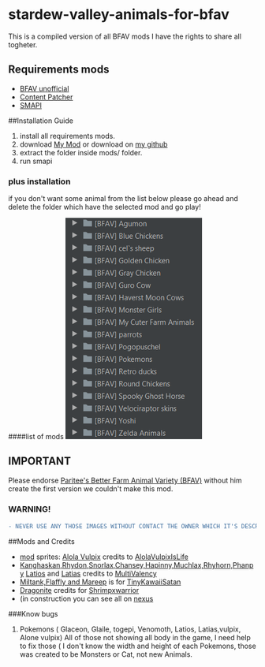 # stardew-valley-animals-for-bfav

This is a compiled version of all BFAV mods I have the rights to share all togheter.

## Requirements mods
- [BFAV unoffi﻿cial](https://community.playstarbound.com/threads/updating-mods-for-stardew-valley-1-4.156000/page-46#post-3356278)
- [Content Patcher](https://www.nexusmods.com/stardewvalley/mods/1915?tab=files)
- [SMAPI](https://www.nexusmods.com/stardewvalley/mods/2400)

##Installation Guide
1. install all requirements mods.
2. download [My Mod](https://www.nexusmods.com/stardewvalley/mods/6204?tab=files) or download on [my github](https://github.com/FilipeMazzon/stardew-valley-animals-for-bfav) 
3. extract the folder inside mods/ folder.
4. run smapi

### plus installation
if you don't want some animal from the list below please go ahead and delete the folder which have the selected mod and go play!

####list of mods
![image](https://github.com/filipemazzon/stardew-valley-animals-for-bfav/blob/master/folders_image.PNG?raw=true)

## IMPORTANT
Please endorse [Paritee's Better Farm Animal Variety (BFAV)](https://www.nexusmods.com/stardewvalley/mods/3296) without him create the first version we couldn't make this mod.

### WARNING!
```diff
- NEVER USE ANY THOSE IMAGES WITHOUT CONTACT THE OWNER WHICH IT'S DESCRIBE ON THE CREDITS!
```

##Mods and Credits
- [mod](https://www.nexusmods.com/stardewvalley/mods/3406) sprites: [Alola Vulpix](https://www.nexusmods.com/stardewvalley/mods/2302) credits to [AlolaVulpixIsLife](https://www.nexusmods.com/stardewvalley/users/54278022)
- [Kanghaskan,Rhydon,Snorlax,Chansey,Hapinny,Muchlax,Rhyhorn,Phanpy](https://www.nexusmods.com/stardewvalley/mods/2161)﻿ [Latios](https://www.nexusmods.com/stardewvalley/mods/2193) and [Latias](https://www.nexusmods.com/stardewvalley/mods/2193) credits to [MultiValency﻿](https://www.nexusmods.com/stardewvalley/users/52865346)
- [Miltank,Flaffly and Mareep﻿](https://www.nexusmods.com/stardewvalley/mods/1486) is for [TinyKawaiiSatan](https://www.nexusmods.com/stardewvalley/users/46990013)
- [Dragonite](https://www.nexusmods.com/stardewvalley/mods/544) credits for [Shrimpxwarrior﻿](https://www.nexusmods.com/stardewvalley/users/38248530)
- (in construction you can see all on [nexus](https://www.nexusmods.com/stardewvalley/mods/6204)

###Know bugs
1. Pokemons ( Glaceon, Glaile, togepi, Venomoth, Latios, Latias,vulpix, Alone vulpix) All of those not showing all body in the game, I need help to fix those ( I don't know the width and height of each Pokemons, those was created to be Monsters or Cat, not new Animals.